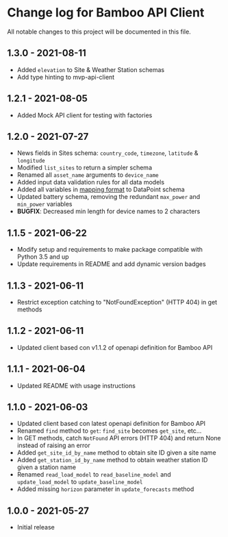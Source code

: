 # Change log for Bamboo API Client
All notable changes to this project will be documented in this file.

## 1.3.0 - 2021-08-11
- Added `elevation` to Site & Weather Station schemas
- Add type hinting to mvp-api-client

## 1.2.1 - 2021-08-05
- Added Mock API client for testing with factories

## 1.2.0 - 2021-07-27
- News fields in Sites schema: `country_code`, `timezone`, `latitude` & `longitude`
- Modified `list_sites` to return a simpler schema
- Renamed all `asset_name` arguments to `device_name`
- Added input data validation rules for all data models
- Added all variables in [mapping format](https://bambooenergy.atlassian.net/wiki/spaces/BMD/pages/175472655/Mapping+Format) to DataPoint schema
- Updated battery schema, removing the redundant `max_power` and `min_power` variables
- **BUGFIX**: Decreased min length for device names to 2 characters

## 1.1.5 - 2021-06-22
- Modify setup and requirements to make package compatible with Python 3.5 and up
- Update requirements in README and add dynamic version badges

## 1.1.3 - 2021-06-11
- Restrict exception catching to "NotFoundException" (HTTP 404) in get methods

## 1.1.2 - 2021-06-11
- Updated client based con v1.1.2 of openapi definition for Bamboo API

## 1.1.1 - 2021-06-04
- Updated README with usage instructions

## 1.1.0 - 2021-06-03
- Updated client based con latest openapi definition for Bamboo API
- Renamed `find` method to `get`: `find_site` becomes `get_site`, etc...
- In GET methods, catch `NotFound` API errors (HTTP 404) and return None instead of raising an error
- Added `get_site_id_by_name` method to obtain site ID given a site name
- Added `get_station_id_by_name` method to obtain weather station ID given a station name
- Renamed `read_load_model` to `read_baseline_model` and `update_load_model` to `update_baseline_model`
- Added missing `horizon` parameter in `update_forecasts` method

## 1.0.0 - 2021-05-27
- Initial release
